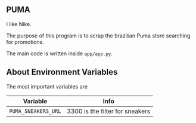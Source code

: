 ## PUMA

I like Nike.

The purpose of this program is to scrap the brazilian Puma store searching for promotions.

The main code is written inside `app/app.py`.


## About Environment Variables
The most important variables are 

| Variable            |              Info               |
| ------------------- | :-----------------------------: |
| `PUMA_SNEAKERS_URL` | 3300 is the filter for sneakers |


